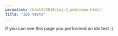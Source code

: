 ```yaml
---
permalink: /html2/2018/inj-1_web/comm.html/
title: "IDS tests"
---
```


<!-- IDS Test -->
<!-- {% include tests/ids-tests/html2/2018/inj-1_web/comm.html %} -->

If you can see this page you performed an ids test :)